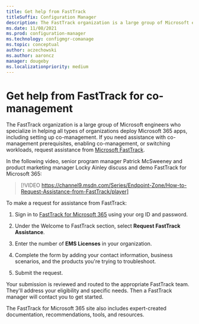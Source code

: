 ```yaml
---
title: Get help from FastTrack
titleSuffix: Configuration Manager
description: The FastTrack organization is a large group of Microsoft engineers who specialize in helping all types of organizations deploy Microsoft 365
ms.date: 11/08/2021
ms.prod: configuration-manager
ms.technology: configmgr-comanage
ms.topic: conceptual
author: aczechowski
ms.author: aaroncz
manager: dougeby
ms.localizationpriority: medium
---
```


# Get help from FastTrack for co-management

The FastTrack organization is a large group of Microsoft engineers who specialize in helping all types of organizations deploy Microsoft 365 apps, including setting up co-management. If you need assistance with co-management prerequisites, enabling co-management, or switching workloads, request assistance from [Microsoft FastTrack](https://microsoft.com/fasttrack/).

In the following video, senior program manager Patrick McSweeney and product marketing manager Locky Ainley discuss and demo FastTrack for Microsoft 365:

> [!VIDEO https://channel9.msdn.com/Series/Endpoint-Zone/How-to-Request-Assistance-from-FastTrack/player]

To make a request for assistance from FastTrack:

1. Sign in to [FastTrack for Microsoft 365](https://www.microsoft.com/fasttrack/microsoft-365/security) using your org ID and password.

2. Under the Welcome to FastTrack section, select **Request FastTrack Assistance**.

3. Enter the number of **EMS Licenses** in your organization.

4. Complete the form by adding your contact information, business scenarios, and the products you're trying to troubleshoot.

5. Submit the request.

Your submission is reviewed and routed to the appropriate FastTrack team. They'll address your eligibility and specific needs. Then a FastTrack manager will contact you to get started.

The FastTrack for Microsoft 365 site also includes expert-created documentation, recommendations, tools, and resources.
